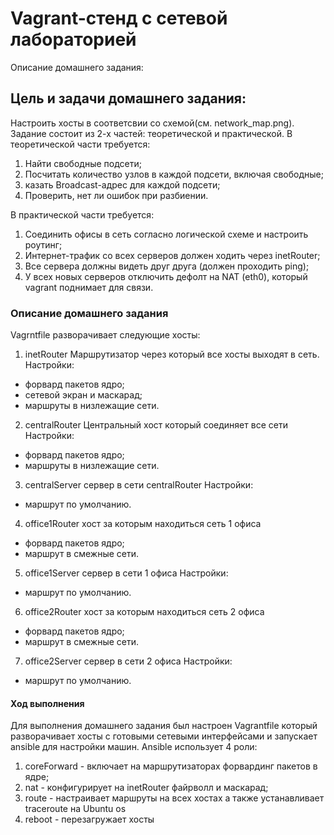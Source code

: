 # Vagrant-стенд c сетевой лабораторией

Описание домашнего задания:

## Цель и задачи домашнего задания:
Настроить хосты в соответсвии со схемой(см. network_map.png). 
Задание состоит из 2-х частей: теоретической и практической.
В теоретической части требуется: 
1) Найти свободные подсети;
2) Посчитать количество узлов в каждой подсети, включая свободные;
3) казать Broadcast-адрес для каждой подсети;
4) Проверить, нет ли ошибок при разбиении.


В практической части требуется: 
1) Соединить офисы в сеть согласно логической схеме и настроить роутинг;
2) Интернет-трафик со всех серверов должен ходить через inetRouter;
3) Все сервера должны видеть друг друга (должен проходить ping);
4) У всех новых серверов отключить дефолт на NAT (eth0), который vagrant поднимает для связи.


### Описание домашнего задания
Vagrntfile разворачивает следующие хосты:
1) inetRouter
Маршрутизатор через который все хосты выходят в сеть.
Настройки:
- форвард пакетов ядро;
- сетевой экран и маскарад;
- маршруты в низлежащие сети.
2) centralRouter
Центральный хост который соединяет все сети
Настройки:
- форвард пакетов ядро;
- маршруты в низлежащие сети.
3) centralServer
сервер в сети centralRouter
Настройки:
- маршрут по умолчанию.
4) office1Router
хост за которым находиться сеть 1 офиса
- форвард пакетов ядро;
- маршрут в смежные сети.
5) office1Server
сервер в сети 1 офиса
Настройки:
- маршрут по умолчанию.
6) office2Router
  хост за которым находиться сеть 2 офиса
- форвард пакетов ядро;
- маршрут в смежные сети.
7) office2Server
сервер в сети 2 офиса
Настройки:
- маршрут по умолчанию.

#### Ход выполнения
Для выполнения домашнего задания был настроен Vagrantfile который разворачивает хосты с готовыми сетевыми интерфейсами и запускает ansible для настройки машин.
Ansible использует 4 роли:
1) coreForward - включает на маршрутизаторах форвардинг пакетов в ядре;
2) nat - конфигурирует на inetRouter файрволл и маскарад;
3) route - настраивает маршруты на всех хостах а также устанавливает traceroute на Ubuntu os
4) reboot - перезагружает хосты
